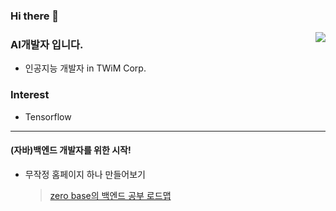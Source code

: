 ### Hi there 👋

<!--
**Slangoij/Slangoij** is a ✨ _special_ ✨ repository because its `README.md` (this file) appears on your GitHub profile.

Here are some ideas to get you started:

- 🔭 I’m currently working on ...
- 🌱 I’m currently learning ...
- 👯 I’m looking to collaborate on ...
- 🤔 I’m looking for help with ...
- 💬 Ask me about ...
- 📫 How to reach me: ...
- 😄 Pronouns: ...
- ⚡ Fun fact: ...
-->

<div align=center>

<!-- [![Hits](https://hits.seeyoufarm.com/api/count/incr/badge.svg?url=https%3A%2F%2Fgithub.com%2Fzzsza)](https://hits.seeyoufarm.com)  -->
<img align='right' src="http://mazassumnida.wtf/api/v2/generate_badge?boj=slango">

</div>

### AI개발자 입니다.
- 인공지능 개발자 in TWiM Corp.

### Interest
- Tensorflow

<div align=center>

<!-- [![Tech Blog Badge](http://img.shields.io/badge/-Tech%20blog-black?style=flat-square&logo=github&link=https://a.github.io/)](https://a.github.io/) 
[![Linkedin Badge](https://img.shields.io/badge/-LinkedIn-blue?style=flat-square&logo=Linkedin&logoColor=white&link=https://www.linkedin.com/in/test/)](https://www.linkedin.com/in/a/) 
[![Youtube Badge](https://img.shields.io/badge/Youtube-ff0000?style=flat-square&logo=youtube&link=https://www.youtube.com/c/a)](https://www.youtube.com/c/test) 
[![Facebook Badge](https://img.shields.io/badge/-Facebook-1877f2?style=flat-square&logo=facebook&logoColor=white&link=https://www.facebook.com/test)](https://www.facebook.com/zzsza) 
[![Instagram Badge](https://img.shields.io/badge/-Instagram-dd2a7b?style=flat-square&logo=instagram&logoColor=white&link=https://www.instagram.com/ttest/)](https://www.instagram.com/aa/) 
[![Gmail Badge](https://img.shields.io/badge/-Gmail-d14836?style=flat-square&logo=Gmail&logoColor=white&link=mailto:kimtaeyou0923@gmail.com)](mailto:kimtaeyou0923@gmail.com)
-->

</div>

- - -
#### (자바)백엔드 개발자를 위한 시작!
- 무작정 홈페이지 하나 만들어보기
  >[zero base의 백엔드 공부 로드맵](https://zero-base.co.kr/event/media_BE_school_roadmap?gclid=Cj0KCQjwl7qSBhD-ARIsACvV1X1NX8BwNz3Ovi53lir5SfbyLJAYAr3SvBN7_TdtGLCa2yp5YzbN0aoaAqKpEALw_wcB)
